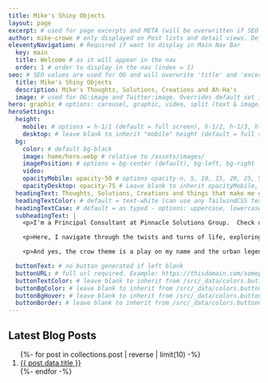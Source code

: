```yaml
---
title: Mike's Shiny Objects
layout: page
excerpt: # used for page excerpts and META (will be overwritten if SEO used below)
author: mike-crowe # only displayed on Post lists and detail views. Defaults to _data/meta.authorURL
eleventyNavigation: # Required if want to display in Main Nav Bar
  key: main 
  title: Welcome # as it will appear in the nav
  order: 1 # order to display in the nav (index = 1)
seo: # SEO values are used for OG and will overwrite 'title' and 'excerpt' above
  title: Mike's Shiny Objects
  description: Mike's Thoughts, Solutions, Creations and Ah-Ha's
  image: # used for OG:image and Twitter:image. Overrides default set in _data/meta.siteImage
hero: graphic # options: carousel, graphic, video, split (text & image)
heroSettings:
  height:
    mobile: # options = h-1/1 (default = full screen), h-1/2, h-1/3, h-3/4, h-9/10, h-48 (12rem, 192px), h-56 (14rem, 224px), h-64 (16rem, 256px)
    desktop: # leave blank to inherit "mobile" height (default = full screen)
  bg:
    color: # default bg-black
    image: home/hero.webp # relative to /assets/images/
    imagePosition: # options = bg-center (default), bg-left, bg-right
    video:
    opacityMobile: opacity-50 # options opacity-n, 5, 10, 15, 20, 25, 50, 75, 100 (default)
    opacityDesktop: opacity-75 # Leave blank to inherit opacityMobile, use same options as opacityMobile
  headingText: Thoughts, Solutions, Creations and things that make me go Ah-Ha
  headingTextColor: # default = text-white (can use any TailwindCSS text-[color]-[xxx])
  headingTextCase: # default = as typed - options: uppercase, lowercase, capitalize
  subheadingText: |
    <p>I'm a Principal Consultant at Pinnacle Solutions Group.  Check out the about page for more details about me and my experience.</p>

    <p>Here, I navigate through the twists and turns of life, exploring topics that intrigue me, provoke thought, or simply bring a smile to my face. Sometimes, the topic is like the number 42 in Life, the Universe, and Everything: an article may hold profound significance to me, but most will likely quickly move on because it's too esoteric. Regardless, I invite you to join me on this journey of exploration and discovery. After all, sometimes the most meaningful adventures are found in the unexpected places.</p>

    <p>And yes, the crow theme is a play on my name and the urban legend that crow's like shiny objects.  Of course, it's not really a thing, but it sure feels like it should be.  It does make for a great blog title tho...<p>

  buttonText: # no button generated if left blank
  buttonURL: # full url required. Example: https://thisdomain.com/somepage/
  buttonTextColor: # leave blank to inherit from /src/_data/colors.buttonCustom or buttonDefault
  buttonBgColor: # leave blank to inherit from /src/_data/colors.buttonCustom.bg or buttonDefault.bg
  buttonBgHover: # leave blank to inherit from /src/_data/colors.buttonCustom.bgHover or buttonDefault.bgHover
  buttonBorder: # leave blank to inherit from /src/_data/colors.buttonCustom.border or buttonDefault.border
---
```


## Latest Blog Posts

<ol class="pt-4">
{%- for post in collections.post | reverse | limit(10) -%}
  <li><a class="underline" href="{{ post.url }}">{{ post.data.title }}</a></li>
{%- endfor -%}
</ol>
